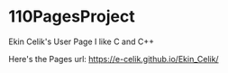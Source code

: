 # 110PagesProject
Ekin Celik's User Page
I like C and C++ 

Here's the Pages url:
https://e-celik.github.io/Ekin_Celik/
